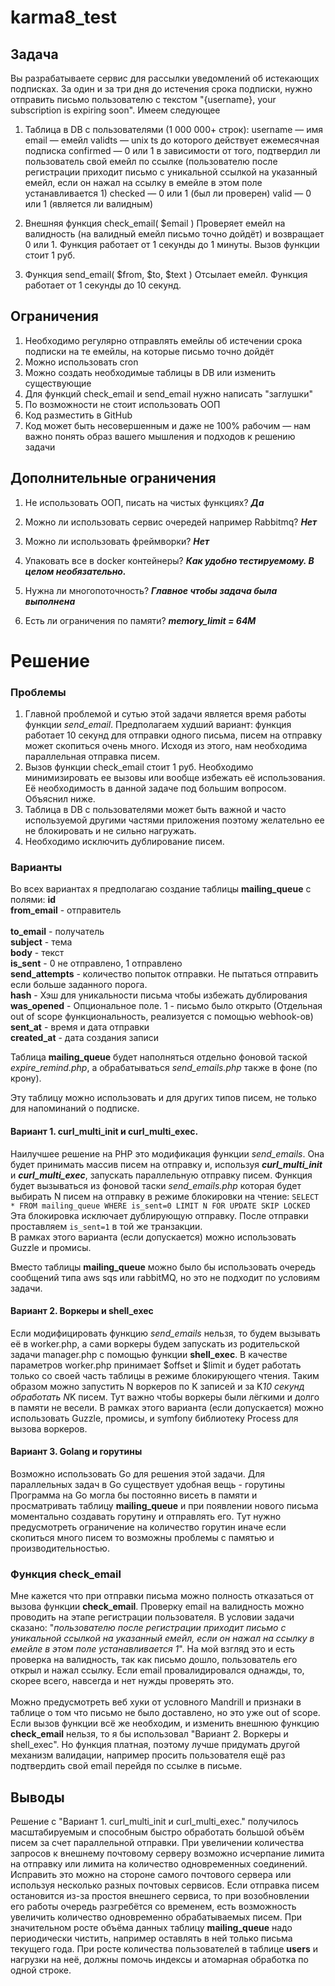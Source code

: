 # karma8_test

## Задача
Вы разрабатываете сервис для рассылки уведомлений об истекающих
подписках.
За один и за три дня до истечения срока подписки, нужно отправить
письмо пользователю с текстом "{username}, your subscription is expiring
soon".
Имеем следующее
1. Таблица в DB с пользователями (1 000 000+ строк):
   username — имя
   email — емейл
   validts — unix ts до которого действует ежемесячная подписка
   confirmed — 0 или 1 в зависимости от того, подтвердил ли
   пользователь свой емейл по ссылке (пользователю после
   регистрации приходит письмо с уникальной ссылкой на указанный
   емейл, если он нажал на ссылку в емейле в этом поле
   устанавливается 1)
   checked — 0 или 1 (был ли проверен)
   valid — 0 или 1 (является ли валидным)

2. Внешняя функция check_email( $email )
   Проверяет емейл на валидность (на валидный емейл письмо точно
   дойдёт) и возвращает 0 или 1. Функция работает от 1 секунды до 1
   минуты. Вызов функции стоит 1 руб.

3. Функция send_email( $from, $to, $text )
   Отсылает емейл. Функция работает от 1 секунды до 10 секунд.

## Ограничения
1. Необходимо регулярно отправлять емейлы об истечении срока
   подписки на те емейлы, на которые письмо точно дойдёт
2. Можно использовать cron
3. Можно создать необходимые таблицы в DB или изменить
   существующие
4. Для функций check_email и send_email нужно написать "заглушки"
5. По возможности не стоит использовать ООП
6. Код разместить в GitHub
7. Код может быть несовершенным и даже не 100% рабочим — нам
   важно понять образ вашего мышления и подходов к решению
   задачи

## Дополнительные ограничения
1. Не использовать ООП, писать на чистых функциях? 
   **_Да_**

2. Можно ли использовать сервис очередей например Rabbitmq? 
   **_Нет_**

3. Можно ли использовать фреймворки? 
   **_Нет_**

4. Упаковать все в docker контейнеры?
   _**Как удобно тестируемому. В целом необязательно.**_

5. Нужна ли многопоточность?
   **_Главное чтобы задача была выполнена_**

6. Есть ли ограничения по памяти?
   **_memory_limit = 64M_**

# Решение
### Проблемы
1. Главной проблемой и сутью этой задачи является время работы функции _send_email_.
   Предполагаем худший вариант: функция работает 10 секунд для отправки одного письма, 
   писем на отправку может скопиться очень много. Исходя из этого, нам необходима параллельная отправка писем.
2. Вызов функции check_email стоит 1 руб. Необходимо минимизировать ее вызовы или вообще избежать её использования. 
   Её необходимость в данной задаче под большим вопросом. Объяснил ниже. 
3. Таблица в DB с пользователями может быть важной и часто используемой другими частями приложения поэтому желательно 
   ее не блокировать и не сильно нагружать.
4. Необходимо исключить дублирование писем.

### Варианты

Во всех вариантах я предполагаю создание таблицы **mailing_queue** c полями:
**id** <br />
**from_email** - отправитель <br />  
**to_email** - получатель <br />
**subject** - тема <br />
**body** - текст <br />
**is_sent** - 0 не отправлено, 1 отправлено <br />
**send_attempts** - количество попыток отправки. Не пытаться отправить если больше заданного порога. <br />
**hash** - Хэш для уникальности письма чтобы избежать дублирования <br />
**was_opened** - Опциональное поле. 1 - письмо было открыто (Отдельная out of scope функциональность, 
реализуется с помощью webhook-ов) <br />
**sent_at** - время и дата отправки <br />
**created_at** - дата создания записи <br />

Таблица **mailing_queue** будет наполняться отдельно фоновой таской _expire_remind.php_,
а обрабатываться _send_emails.php_ также в фоне (по крону).

Эту таблицу можно использовать и для других типов писем, не только для напоминаний о подписке.


#### Вариант 1. curl_multi_init и curl_multi_exec.

Наилучшее решение на PHP это модификация функции _send_emails_. Она будет принимать массив писем на отправку и, используя
_**curl_multi_init**_ и _**curl_multi_exec**_, запускать параллельную отправку писем. 
Функция будет вызываться из фоновой таски _send_emails.php_ которая будет выбирать N писем на отправку в режиме блокировки 
на чтение: `SELECT * FROM mailing_queue WHERE is_sent=0 LIMIT N FOR UPDATE SKIP LOCKED`
Эта блокировка исключает дублирующую отправку. После отправки проставляем `is_sent=1` в той же транзакции.<br />
В рамках этого варианта (если допускается) можно использовать Guzzle и промисы. <br />

Вместо таблицы **mailing_queue** можно было бы использовать очередь сообщений типа aws sqs или rabbitMQ, но это не подходит
по условиям задачи.

#### Вариант 2. Воркеры и shell_exec

Если модифицировать функцию _send_emails_ нельзя, то будем вызывать её в worker.php, а сами воркеры будем 
запускать из родительской задачи manager.php с помощью функции **shell_exec**. В качестве параметров worker.php принимает $offset и $limit и
будет работать только со своей часть таблицы в режиме блокирующего чтения. Таким образом можно запустить 
N воркеров по K записей и за K*10 секунд обработать N*K писем. Тут важно чтобы воркеры были лёгкими и долго 
в памяти не весели.
В рамках этого варианта (если допускается) можно использовать Guzzle, промисы, и symfony библиотеку Process для вызова воркеров.

#### Вариант 3. Golang и горутины

Возможно использовать Go для решения этой задачи. Для параллельных задач в Go существует удобная вещь - горутины
Программа на Go могла бы постоянно висеть в памяти и просматривать таблицу **mailing_queue** и при
появлении нового письма моментально создавать горутину и отправлять его. Тут нужно предусмотреть ограничение 
на количество горутин иначе если скопиться много писем то возможны проблемы с памятью и производительностью.


### Функция check_email
Мне кажется что при отправки письма можно полность отказаться от вызова функции **check_email**.
Проверку email на валидность можно проводить на этапе регистрации пользователя. В условии задачи сказано: 
"_пользователю после регистрации приходит письмо с уникальной ссылкой на указанный емейл, если он нажал на ссылку в емейле в этом поле устанавливается 1_".
На мой взгляд это и есть проверка на валидность, так как письмо дошло, пользователь его открыл и нажал ссылку. Если email провалидировался однажды,
то, скорее всего, навсегда и нет нужды проверять это.<br /><br />
Можно предусмотреть веб хуки от условного Mandrill и признаки в таблице о том что письмо не было доставлено, но это уже out of scope.<br />
Если вызов функции всё же необходим, и изменить внешнюю функцию **check_email** нельзя, то я бы использовал "Вариант 2. Воркеры и shell_exec".
Но функция платная, поэтому лучше придумать другой механизм валидации, например просить пользователя ещё раз подтвердить свой email перейдя по ссылке в письме.


## Выводы
Решение с "Вариант 1. curl_multi_init и curl_multi_exec." получилось масштабируемым и способным быстро обработать большой объём писем за счет параллельной отправки.
При увеличении количества запросов к внешнему почтовому серверу возможно исчерпание лимита на отправку или лимита на количество одновременных соединений. Исправить 
это можно на стороне самого почтового сервера или используя несколько разных почтовых сервисов. Если отправка писем остановится из-за простоя внешнего сервиса,
то при возобновлении его работы очередь разгребётся со временем, есть возможность увеличить количество одновременно обрабатываемых писем.
При значительном росте объёма данных таблицу **mailing_queue** надо периодически чистить, например оставлять в ней только письма текущего года.
При росте количества пользователей в таблице **users** и нагрузки на неё, должны помочь индексы и атомарная обработка по одной строке.